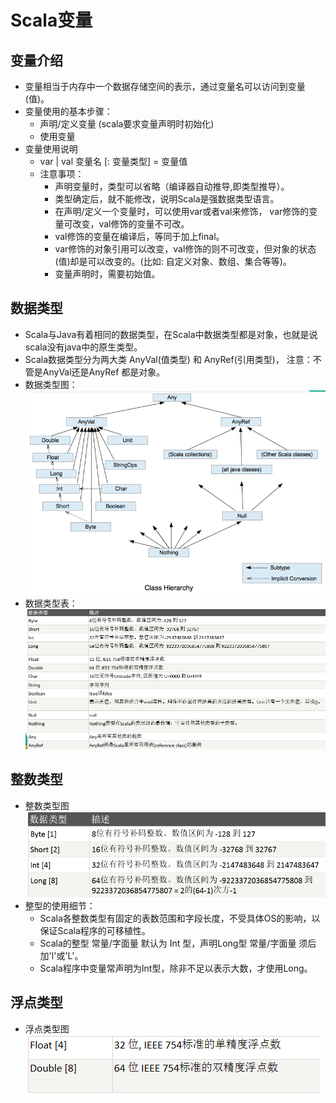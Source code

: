 # Scala变量

## 变量介绍

  - 变量相当于内存中一个数据存储空间的表示，通过变量名可以访问到变量(值)。
  - 变量使用的基本步骤：
    - 声明/定义变量 (scala要求变量声明时初始化) 
    - 使用变量
  - 变量使用说明
    - var | val 变量名 [: 变量类型] = 变量值
    - 注意事项：
      - 声明变量时，类型可以省略（编译器自动推导,即类型推导）。
      - 类型确定后，就不能修改，说明Scala是强数据类型语言。
      - 在声明/定义一个变量时，可以使用var或者val来修饰， var修饰的变量可改变，val修饰的变量不可改。
      - val修饰的变量在编译后，等同于加上final。
      - var修饰的对象引用可以改变，val修饰的则不可改变，但对象的状态(值)却是可以改变的。(比如: 自定义对象、数组、集合等等)。
      - 变量声明时，需要初始值。
     
## 数据类型

  - Scala与Java有着相同的数据类型，在Scala中数据类型都是对象，也就是说scala没有java中的原生类型。
  - Scala数据类型分为两大类 AnyVal(值类型) 和 AnyRef(引用类型)， 注意：不管是AnyVal还是AnyRef 都是对象。
  - 数据类型图：
  ![数据类型图](./图片/数据类型图.PNG)
  - 数据类型表：
  ![数据类型表](./图片/数据类型表.PNG)
  
## 整数类型

  - 整数类型图
  ![整数类型图](./图片/整数类型图.PNG)
  - 整型的使用细节：
    - Scala各整数类型有固定的表数范围和字段长度，不受具体OS的影响，以保证Scala程序的可移植性。
    - Scala的整型 常量/字面量  默认为 Int 型，声明Long型 常量/字面量 须后加'l'或'L'。
    - Scala程序中变量常声明为Int型，除非不足以表示大数，才使用Long。
   
## 浮点类型

  - 浮点类型图
  ![浮点类型图](./图片/浮点类型图.PNG)

